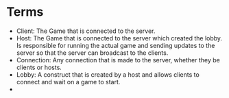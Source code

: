 # Terms

- Client: The Game that is connected to the server.
- Host: The Game that is connected to the server which created the lobby. Is responsible for running the actual game and sending updates to the server so that the server can broadcast to the clients.
- Connection: Any connection that is made to the server, whether they be clients or hosts.
- Lobby: A construct that is created by a host and allows clients to connect and wait on a game to start.
- 